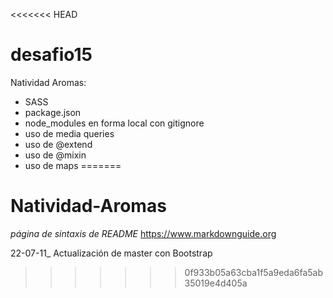 <<<<<<< HEAD
# desafio15
Natividad Aromas:
- SASS
- package.json
- node_modules en forma local con gitignore
- uso de media queries
- uso de @extend
- uso de @mixin
- uso de maps
=======
# Natividad-Aromas

*página de sintaxis de README*
https://www.markdownguide.org

22-07-11_
Actualización de master con Bootstrap
>>>>>>> 0f933b05a63cba1f5a9eda6fa5ab35019e4d405a
